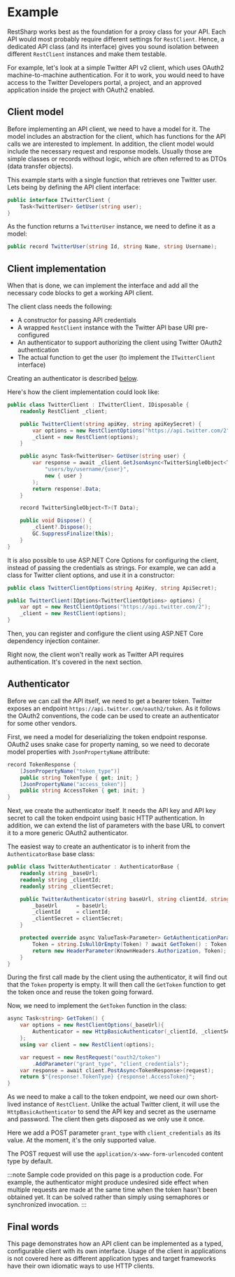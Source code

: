 # Example

RestSharp works best as the foundation for a proxy class for your API. Each API would most probably require different settings for `RestClient`. Hence, a dedicated API class (and its interface) gives you sound isolation between different `RestClient` instances and make them testable.

For example, let's look at a simple Twitter API v2 client, which uses OAuth2 machine-to-machine authentication. For it to work, you would need to have access to the Twitter Developers portal, a project, and an approved application inside the project with OAuth2 enabled.

## Client model

Before implementing an API client, we need to have a model for it. The model includes an abstraction for the client, which has functions for the API calls we are interested to implement. In addition, the client model would include the necessary request and response models. Usually those are simple classes or records without logic, which are often referred to as DTOs (data transfer objects).

This example starts with a single function that retrieves one Twitter user. Lets being by defining the API client interface:

```csharp
public interface ITwitterClient {
    Task<TwitterUser> GetUser(string user);
}
```

As the function returns a `TwitterUser` instance, we need to define it as a model:

```csharp
public record TwitterUser(string Id, string Name, string Username);
```

## Client implementation

When that is done, we can implement the interface and add all the necessary code blocks to get a working API client.

The client class needs the following:
- A constructor for passing API credentials
- A wrapped `RestClient` instance with the Twitter API base URI pre-configured
- An authenticator to support authorizing the client using Twitter OAuth2 authentication
- The actual function to get the user (to implement the `ITwitterClient` interface)

Creating an authenticator is described [below](#authenticator).

Here's how the client implementation could look like:

```csharp
public class TwitterClient : ITwitterClient, IDisposable {
    readonly RestClient _client;

    public TwitterClient(string apiKey, string apiKeySecret) {
        var options = new RestClientOptions("https://api.twitter.com/2");
        _client = new RestClient(options);
    }

    public async Task<TwitterUser> GetUser(string user) {
        var response = await _client.GetJsonAsync<TwitterSingleObject<TwitterUser>>(
            "users/by/username/{user}",
            new { user }
        );
        return response!.Data;
    }

    record TwitterSingleObject<T>(T Data);

    public void Dispose() {
        _client?.Dispose();
        GC.SuppressFinalize(this);
    }
}
```

It is also possible to use ASP.NET Core Options for configuring the client, instead of passing the credentials as strings. For example, we can add a class for Twitter client options, and use it in a constructor:

```csharp
public class TwitterClientOptions(string ApiKey, string ApiSecret);

public TwitterClient(IOptions<TwitterClientOptions> options) {
    var opt = new RestClientOptions("https://api.twitter.com/2");
    _client = new RestClient(options);
}
```

Then, you can register and configure the client using ASP.NET Core dependency injection container.

Right now, the client won't really work as Twitter API requires authentication. It's covered in the next section.

## Authenticator

Before we can call the API itself, we need to get a bearer token. Twitter exposes an endpoint `https://api.twitter.com/oauth2/token`. As it follows the OAuth2 conventions, the code can be used to create an authenticator for some other vendors.

First, we need a model for deserializing the token endpoint response. OAuth2 uses snake case for property naming, so we need to decorate model properties with `JsonPropertyName` attribute:

```csharp
record TokenResponse {
    [JsonPropertyName("token_type")]
    public string TokenType { get; init; }
    [JsonPropertyName("access_token")]
    public string AccessToken { get; init; }
}
```

Next, we create the authenticator itself. It needs the API key and API key secret to call the token endpoint using basic HTTP authentication. In addition, we can extend the list of parameters with the base URL to convert it to a more generic OAuth2 authenticator.

The easiest way to create an authenticator is to inherit from the `AuthenticatorBase` base class:

```csharp
public class TwitterAuthenticator : AuthenticatorBase {
    readonly string _baseUrl;
    readonly string _clientId;
    readonly string _clientSecret;

    public TwitterAuthenticator(string baseUrl, string clientId, string clientSecret) : base("") {
        _baseUrl      = baseUrl;
        _clientId     = clientId;
        _clientSecret = clientSecret;
    }

    protected override async ValueTask<Parameter> GetAuthenticationParameter(string accessToken) {
        Token = string.IsNullOrEmpty(Token) ? await GetToken() : Token;
        return new HeaderParameter(KnownHeaders.Authorization, Token);
    }
}
```

During the first call made by the client using the authenticator, it will find out that the `Token` property is empty. It will then call the `GetToken` function to get the token once and reuse the token going forward.

Now, we need to implement the `GetToken` function in the class:

```csharp
async Task<string> GetToken() {
    var options = new RestClientOptions(_baseUrl){
        Authenticator = new HttpBasicAuthenticator(_clientId, _clientSecret),
    };
    using var client = new RestClient(options);

    var request = new RestRequest("oauth2/token")
        .AddParameter("grant_type", "client_credentials");
    var response = await client.PostAsync<TokenResponse>(request);
    return $"{response!.TokenType} {response!.AccessToken}";
}
```

As we need to make a call to the token endpoint, we need our own short-lived instance of `RestClient`. Unlike the actual Twitter client, it will use the `HttpBasicAuthenticator` to send the API key and secret as the username and password. The client then gets disposed as we only use it once.

Here we add a POST parameter `grant_type` with `client_credentials` as its value. At the moment, it's the only supported value.

The POST request will use the `application/x-www-form-urlencoded` content type by default.

:::note
Sample code provided on this page is a production code. For example, the authenticator might produce undesired side effect when multiple requests are made at the same time when the token hasn't been obtained yet. It can be solved rather than simply using semaphores or synchronized invocation.
:::

## Final words

This page demonstrates how an API client can be implemented as a typed, configurable client with its own interface. Usage of the client in applications is not covered here as different application types and target frameworks have their own idiomatic ways to use HTTP clients.